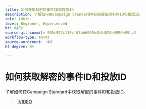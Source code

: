 ```yaml
---
title: 如何获取解密的事件ID和投放ID
description: 了解如何在Campaign Standard中获取解密的事件ID和投放ID。
role: Admin
level: Beginner, Experienced
kt: 8432
source-git-commit: 908c997c130cf0fbb6699b4b5d824e6996e59cc3
workflow-type: tm+mt
source-wordcount: '48'
ht-degree: 0%

---
```



# 如何获取解密的事件ID和投放ID

了解如何在Campaign Standard中获取解密的事件ID和投放ID。

>[!VIDEO](https://video.tv.adobe.com/v/335989?quality=12)
